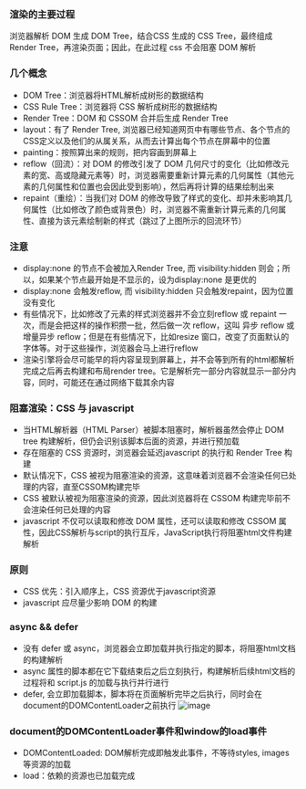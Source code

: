 ### 渲染的主要过程
浏览器解析 DOM 生成 DOM Tree，结合CSS 生成的 CSS Tree，最终组成 Render Tree，再渲染页面；因此，在此过程 css 不会阻塞 DOM 解析

### 几个概念
- DOM Tree：浏览器将HTML解析成树形的数据结构
- CSS Rule Tree：浏览器将 CSS 解析成树形的数据结构
- Render Tree：DOM 和 CSSOM 合并后生成 Render Tree
- layout：有了 Render Tree, 浏览器已经知道网页中有哪些节点、各个节点的CSS定义以及他们的从属关系，从而去计算出每个节点在屏幕中的位置
- painting：按照算出来的规则，把内容画到屏幕上
- reflow（回流）：对 DOM 的修改引发了 DOM 几何尺寸的变化（比如修改元素的宽、高或隐藏元素等）时，浏览器需要重新计算元素的几何属性（其他元素的几何属性和位置也会因此受到影响），然后再将计算的结果绘制出来
- repaint（重绘）：当我们对 DOM 的修改导致了样式的变化、却并未影响其几何属性（比如修改了颜色或背景色）时，浏览器不需重新计算元素的几何属性、直接为该元素绘制新的样式（跳过了上图所示的回流环节）

### 注意
- display:none 的节点不会被加入Render Tree, 而 visibility:hidden 则会；所以，如果某个节点最开始是不显示的，设为display:none 是更优的
- display:none 会触发reflow, 而 visibility:hidden 只会触发repaint，因为位置没有变化
- 有些情况下，比如修改了元素的样式浏览器并不会立刻reflow 或 repaint 一次，而是会把这样的操作积攒一批，然后做一次 reflow，这叫 异步 reflow 或 增量异步 reflow；但是在有些情况下，比如resize 窗口，改变了页面默认的字体等。对于这些操作，浏览器会马上进行reflow
- 渲染引擎将会尽可能早的将内容呈现到屏幕上，并不会等到所有的html都解析完成之后再去构建和布局render tree。它是解析完一部分内容就显示一部分内容，同时，可能还在通过网络下载其余内容

### 阻塞渲染：CSS 与 javascript
- 当HTML解析器（HTML Parser）被脚本阻塞时，解析器虽然会停止 DOM tree 构建解析，但仍会识别该脚本后面的资源，并进行预加载
- 存在阻塞的 CSS 资源时，浏览器会延迟javascript 的执行和 Render Tree 构建
- 默认情况下，CSS 被视为阻塞渲染的资源，这意味着浏览器不会渲染任何已处理的内容，直至CSSOM构建完毕
- CSS 被默认被视为阻塞渲染的资源，因此浏览器将在 CSSOM 构建完毕前不会渲染任何已处理的内容
- javascript 不仅可以读取和修改 DOM 属性，还可以读取和修改 CSSOM 属性，因此CSS解析与script的执行互斥，JavaScript执行将阻塞html文件构建解析

### 原则
- CSS 优先：引入顺序上，CSS 资源优于javascript资源
- javascript 应尽量少影响 DOM 的构建

### async && defer
- 没有 defer 或 async，浏览器会立即加载并执行指定的脚本，将阻塞html文档的构建解析
- async 属性的脚本都在它下载结束后之后立刻执行，构建解析后续html文档的过程将和 script.js 的加载与执行并行进行
- defer, 会立即加载脚本，脚本将在页面解析完毕之后执行，同时会在document的DOMContentLoader之前执行
![image](https://user-images.githubusercontent.com/5197188/120893280-0bec2300-c645-11eb-9312-bdc57cad826c.png)

### document的DOMContentLoader事件和window的load事件
- DOMContentLoaded: DOM解析完成即触发此事件，不等待styles, images等资源的加载
- load：依赖的资源也已加载完成

